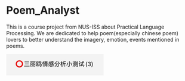 # Poem_Analyst
This is a course project from NUS-ISS about Practical Language Processing. We are dedicated to help 
poem(especially chinese poem) lovers to better understand the imagery, emotion, events mentioned in poems.

![img.png|500](Image/img.png)